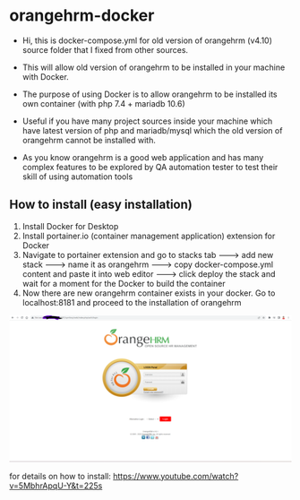 # orangehrm-docker

- Hi, this is docker-compose.yml for old version of orangehrm (v4.10) source folder that I fixed from other sources. 

- This will allow old version of orangehrm to be installed in your machine with Docker.

- The purpose of using Docker is to allow orangehrm to be installed its own container (with php 7.4 + mariadb 10.6)

- Useful if you have many project sources inside your machine which have latest version of php and mariadb/mysql which the old version of orangehrm cannot be installed    with.

- As you know orangehrm is a good web application and has many complex features to be explored by QA automation tester to test their skill of using automation tools

## How to install (easy installation)

1. Install Docker for Desktop
2. Install portainer.io (container management application) extension for Docker
3. Navigate to portainer extension and go to stacks tab ---> add new stack ---> name it as orangehrm ---> copy docker-compose.yml content and paste it into web editor ---> click deploy the stack and wait for a moment for the Docker to build the container
4. Now there are new orangehrm container exists in your docker. Go to localhost:8181 and proceed to the installation of orangehrm

![App Screenshot](https://github.com/azwanazlan/orangehrm-docker/blob/master/Screenshot%202022-09-21%20175802.png)

for details on how to install: https://www.youtube.com/watch?v=5MbhrApqU-Y&t=225s


